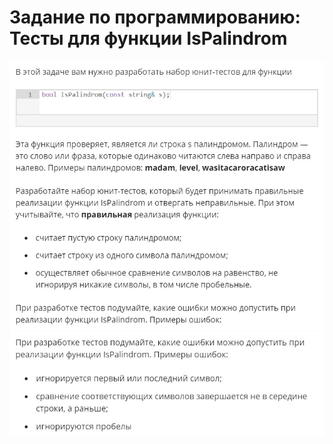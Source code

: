 # Задание по программированию: Тесты для функции IsPalindrom
![image](./../../assets/072.jpg)
![image](./../../assets/073.jpg)
